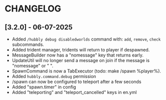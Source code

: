 # CHANGELOG

## [3.2.0] - 06-07-2025
- Added `/hubbly debug disabledworlds` command with: `add`, `remove`, `check` subcommands.
- Added trident manager, tridents will return to player if despawned.
- MessageBuilder now has a "nomessage" key that returns early.
- UpdateUtil will no longer send a message on join if the message is "nomessage" or " ".
- SpawnCommand is now a TabExecutor (todo: make /spawn %player%).
- Added `hubbly.command.debug` permission
- /spawn can now be configured to teleport after a few seconds
- Added "spawn.timer" in config
- Added "teleporting" and "teleport_cancelled" keys in en.yml